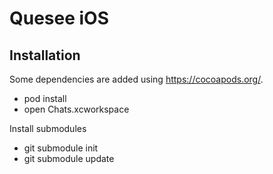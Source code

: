 # Quesee iOS


## Installation

Some dependencies are added using https://cocoapods.org/.

* pod install
* open Chats.xcworkspace

Install submodules

* git submodule init
* git submodule update
